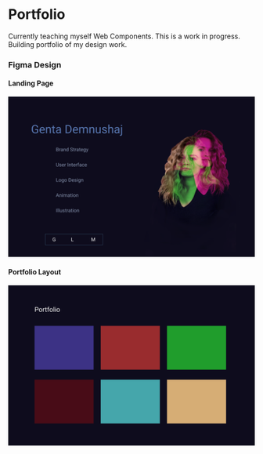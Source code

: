 # Portfolio

Currently teaching myself Web Components.
This is a work in progress.
Building portfolio of my design work.

### Figma Design

#### Landing Page

<p><img src='./assets/portfolio_design.png'></img></p>

#### Portfolio Layout

<p><img src = './assets/Portfolio_layout.png'></img></p>
